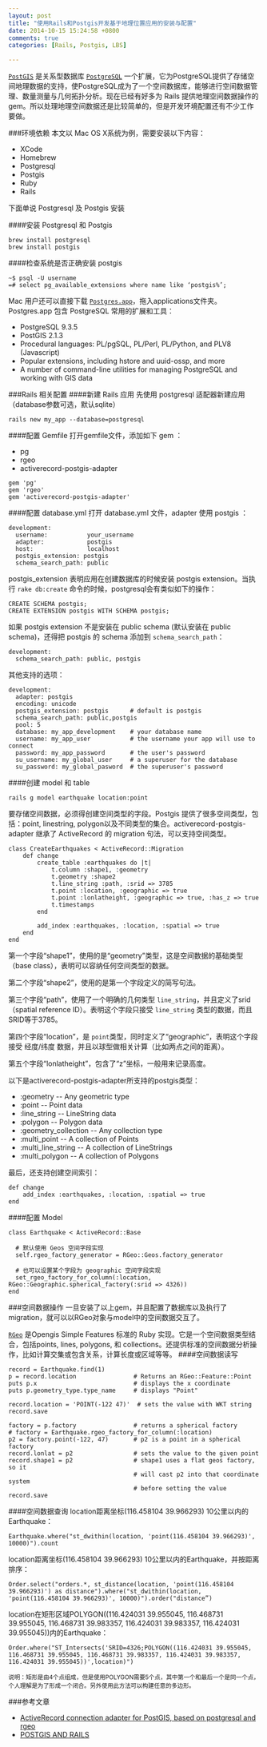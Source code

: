 ```yaml
---
layout: post
title: "使用Rails和Postgis开发基于地理位置应用的安装与配置"
date: 2014-10-15 15:24:58 +0800
comments: true
categories: [Rails, Postgis, LBS]

---
```


[`PostGIS`](http://postgis.refractions.net/) 是关系型数据库 [`PostgreSQL`](http://www.postgresql.org/) 一个扩展，它为PostgreSQL提供了存储空间地理数据的支持，使PostgreSQL成为了一个空间数据库，能够进行空间数据管理、数量测量与几何拓扑分析。现在已经有好多为 Rails 提供地理空间数据操作的 gem。所以处理地理空间数据还是比较简单的，但是开发环境配置还有不少工作要做。

###环境依赖
本文以 Mac OS X系统为例，需要安装以下内容：

   * XCode
   * Homebrew   
   * Postgresql
   * Postgis   
   * Ruby
   * Rails

下面单说 Postgresql 及 Postgis 安装

####安装 Postgresql 和 Postgis
```
brew install postgresql
brew install postgis
```

####检查系统是否正确安装 postgis 
```
~$ psql -U username
=# select pg_available_extensions where name like ‘postgis%’;
```

Mac 用户还可以直接下载 [`Postgres.app`](http://postgresapp.com/)，拖入applications文件夹。Postgres.app 包含 PostgreSQL 常用的扩展和工具：

<!-- more -->

* PostgreSQL 9.3.5
* PostGIS 2.1.3
* Procedural languages: PL/pgSQL, PL/Perl, PL/Python, and PLV8 (Javascript)
* Popular extensions, including hstore and uuid-ossp, and more
* A number of command-line utilities for managing PostgreSQL and working with GIS data

###Rails 相关配置
####新建 Rails 应用
先使用 postgresql 适配器新建应用（database参数可选，默认sqlite）

```
rails new my_app --database=postgresql
```

####配置 Gemfile
打开gemfile文件，添加如下 gem ：


   * pg
   * rgeo
   * activerecord-postgis-adapter

```
gem 'pg'
gem 'rgeo'
gem 'activerecord-postgis-adapter'
```

####配置 database.yml
打开 database.yml 文件，adapter 使用 postgis ：

```
development:
  username:           your_username
  adapter:            postgis
  host:               localhost
  postgis_extension: postgis
  schema_search_path: public
```
postgis_extension 表明应用在创建数据库的时候安装 postgis extension。当执行 `rake db:create` 命令的时候，postgresql会有类似如下的操作：

```
CREATE SCHEMA postgis;
CREATE EXTENSION postgis WITH SCHEMA postgis;
```

如果 postgis extension 不是安装在 public schema (默认安装在 public schema)，还得把 postgis 的 schema 添加到 `schema_search_path`：

```
development:
  schema_search_path: public, postgis
```

其他支持的选项：

```
development:
  adapter: postgis
  encoding: unicode
  postgis_extension: postgis      # default is postgis
  schema_search_path: public,postgis
  pool: 5
  database: my_app_development    # your database name
  username: my_app_user           # the username your app will use to connect
  password: my_app_password       # the user's password
  su_username: my_global_user     # a superuser for the database
  su_password: my_global_pasword  # the superuser's password
```

####创建 model 和 table

```
rails g model earthquake location:point
```
要存储空间数据，必须得创建空间类型的字段。Postgis 提供了很多空间类型，包括：point, linestring, polygon以及不同类型的集合。activerecord-postgis-adapter 继承了 ActiveRecord 的 migration 句法，可以支持空间类型。

```
class CreateEarthquakes < ActiveRecord::Migration  
	def change    
		create_table :earthquakes do |t|   
			t.column :shape1, :geometry
			t.geometry :shape2
			t.line_string :path, :srid => 3785   
			t.point :location, :geographic => true
			t.point :lonlatheight, :geographic => true, :has_z => true    
			t.timestamps    
		end  
		
		add_index :earthquakes, :location, :spatial => true
	end
end
```
第一个字段“shape1”，使用的是“geometry”类型，这是空间数据的基础类型（base class），表明可以容纳任何空间类型的数据。

第二个字段“shape2”，使用的是第一个字段定义的简写句法。

第三个字段“path”，使用了一个明确的几何类型 `line_string`，并且定义了srid（spatial reference ID）。表明这个字段只接受 `line_string` 类型的数据，而且SRID等于3785。

第四个字段“location”，是 `point`类型，同时定义了“geographic”，表明这个字段接受 经度/纬度 数据，并且以球型做相关计算（比如两点之间的距离）。

第五个字段“lonlatheight”，包含了“z”坐标，一般用来记录高度。

以下是activerecord-postgis-adapter所支持的postgis类型：

* :geometry -- Any geometric type
* :point -- Point data
* :line_string -- LineString data
* :polygon -- Polygon data
* :geometry_collection -- Any collection type
* :multi_point -- A collection of Points
* :multi_line_string -- A collection of LineStrings
* :multi_polygon -- A collection of Polygons

最后，还支持创建空间索引：

```
def change
	add_index :earthquakes, :location, :spatial => true
end
```

####配置 Model

```
class Earthquake < ActiveRecord::Base

  # 默认使用 Geos 空间字段实现
  self.rgeo_factory_generator = RGeo::Geos.factory_generator

  # 也可以设置某个字段为 geographic 空间字段实现
  set_rgeo_factory_for_column(:location, RGeo::Geographic.spherical_factory(:srid => 4326))
end
```

###空间数据操作
一旦安装了以上gem，并且配置了数据库以及执行了migration，就可以以RGeo对象与model中的空间数据交互了。

[`RGeo`](https://github.com/rgeo/rgeo) 是Opengis Simple Features 标准的 Ruby 实现。它是一个空间数据类型结合，包括points, lines, polygons, 和 collections。还提供标准的空间数据分析操作，比如计算交集或包含关系，计算长度或区域等等。	
####空间数据读写

```
record = Earthquake.find(1)
p = record.location                # Returns an RGeo::Feature::Point
puts p.x                           # displays the x coordinate
puts p.geometry_type.type_name     # displays "Point"

record.location = 'POINT(-122 47)'	# sets the value with WKT string
record.save

factory = p.factory                # returns a spherical factory
# factory = Earthquake.rgeo_factory_for_column(:location)
p2 = factory.point(-122, 47)       # p2 is a point in a spherical factory
record.lonlat = p2                 # sets the value to the given point
record.shape1 = p2                 # shape1 uses a flat geos factory, so it
                                   # will cast p2 into that coordinate system
                                   # before setting the value
record.save
```

####空间数据查询
location距离坐标(116.458104 39.966293) 10公里以内的Earthquake：

```
Earthquake.where("st_dwithin(location, 'point(116.458104 39.966293)', 10000)").count
```
location距离坐标(116.458104 39.966293) 10公里以内的Earthquake，并按距离排序：

```
Order.select("orders.*, st_distance(location, 'point(116.458104 39.966293)') as distance").where("st_dwithin(location, 'point(116.458104 39.966293)', 10000)").order("distance”)
```
location在矩形区域POLYGON((116.424031 39.955045, 116.468731 39.955045, 116.468731 39.983357, 116.424031 39.983357, 116.424031 39.955045))内的Earthquake：

```
Order.where("ST_Intersects('SRID=4326;POLYGON((116.424031 39.955045, 116.468731 39.955045, 116.468731 39.983357, 116.424031 39.983357, 116.424031 39.955045))',location)")
```
<small>说明：矩形是由4个点组成，但是使用POLYGON需要5个点，其中第一个和最后一个是同一个点，个人理解是为了形成一个闭合。另外使用此方法可以构建任意的多边形。</small>

###参考文章
* [ActiveRecord connection adapter for PostGIS, based on postgresql and rgeo](https://github.com/rgeo/activerecord-postgis-adapter)
* [POSTGIS AND RAILS](http://www.waratuman.com/2012/10/26/postgis_and_rails/)
